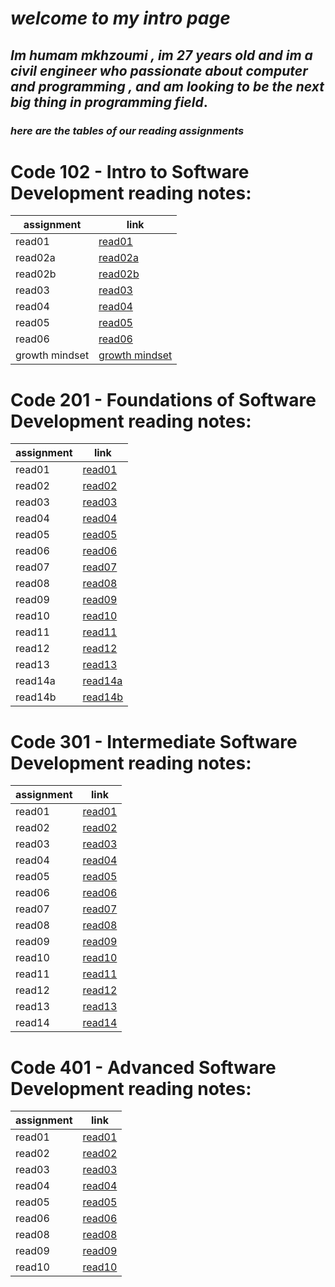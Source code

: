 # _**welcome to my intro page**_
## _**Im humam mkhzoumi , im 27 years old and im a civil engineer who passionate about computer and programming , and am looking to be the next big thing in programming field**_.



### _**here are the tables of our reading assignments**_




# Code 102 - Intro to Software Development reading notes:  


| assignment            | link                                |
| -----------           | -----------                         |
| read01                | [read01](read01.md)                 |
| read02a               | [read02a](read02a.md)               |
| read02b               | [read02b](read02b.md)               |
| read03                | [read03](read03.md)                 |
| read04                | [read04](read04.md)                 |
| read05                | [read05](read05.md)                 |
| read06                | [read06](read06.md)                 |
| growth mindset        | [growth mindset](growth-mindset.md) |




# Code 201 - Foundations of Software Development reading notes:


| assignment             | link                                   |
| -----------            | -----------                            |
| read01                 | [read01](201/read01.md)                |
| read02                 | [read02](201/read02.md)                |
| read03                 | [read03](201/read03.md)                |
| read04                 | [read04](201/read04.md)                |
| read05                 | [read05](201/read05.md)                |
| read06                 | [read06](201/read06.md)                |
| read07                 | [read07](201/read07.md)                |
| read08                 | [read08](201/read08.md)                |
| read09                 | [read09](201/read09.md)                |
| read10                 | [read10](201/read10.md)                |
| read11                 | [read11](201/read11.md)                |
| read12                 | [read12](201/read12.md)                |
| read13                 | [read13](201/read13.md)                |
| read14a                | [read14a](201/read14a.md)              |
| read14b                | [read14b](201/read14b.md)              |



# Code 301 - Intermediate Software Development reading notes:

| assignment             | link                                   |
| -----------            | -----------                            |
| read01                 | [read01](301/read01.md)                |
| read02                 | [read02](301/read02.md)                |
| read03                 | [read03](301/read03.md)                |
| read04                 | [read04](301/read04.md)                |
| read05                 | [read05](301/read05.md)                |
| read06                 | [read06](301/read06.md)                |
| read07                 | [read07](301/read07.md)                |
| read08                 | [read08](301/read08.md)                |
| read09                 | [read09](301/read09.md)                |
| read10                 | [read10](301/read10.md)                |
| read11                 | [read11](301/read11.md)                |
| read12                 | [read12](301/read12.md)                |
| read13                 | [read13](301/read13.md)                |
| read14                 | [read14](301/read14.md)                |



# Code 401 - Advanced Software Development reading notes:

| assignment             | link                                   |
| -----------            | -----------                            |
| read01                 | [read01](401/read01.md)                |
| read02                 | [read02](401/read02.md)                |
| read03                 | [read03](401/read03.md)                |
| read04                 | [read04](401/read04.md)                |
| read05                 | [read05](401/read05.md)                |
| read06                 | [read06](401/read06.md)                |
| read08                 | [read08](401/read08.md)                |
| read09                 | [read09](401/read09.md)                |
| read10                 | [read10](401/read10.md)                |







